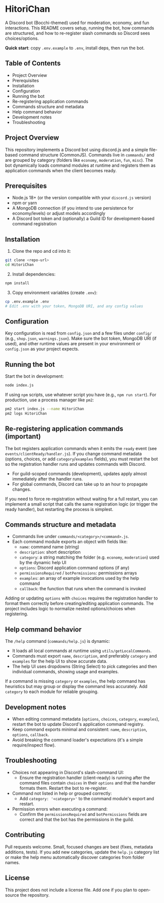 # HitoriChan

A Discord bot (Bocchi-themed) used for moderation, economy, and fun interactions. This README covers setup, running the bot, how commands are structured, and how to re-register slash commands so Discord sees choices/options.

**Quick start**: copy `.env.example` to `.env`, install deps, then run the bot.

## Table of Contents
- Project Overview
- Prerequisites
- Installation
- Configuration
- Running the bot
- Re-registering application commands
- Commands structure and metadata
- Help command behavior
- Development notes
- Troubleshooting

## Project Overview

This repository implements a Discord bot using discord.js and a simple file-based command structure (CommonJS). Commands live in `commands/` and are grouped by category (folders like `economy`, `moderation`, `fun`, `misc`). The bot dynamically loads command modules at runtime and registers them as application commands when the client becomes ready.

## Prerequisites

- Node.js 18+ (or the version compatible with your `discord.js` version)
- npm or yarn
- A MongoDB connection (if you intend to use persistence for economy/levels) or adjust models accordingly
- A Discord bot token and (optionally) a Guild ID for development-based command registration

## Installation

1. Clone the repo and cd into it:

```bash
git clone <repo-url>
cd HitoriChan
```

2. Install dependencies:

```bash
npm install
```

3. Copy environment variables (create `.env`):

```bash
cp .env.example .env
# Edit .env with your token, MongoDB URI, and any config values
```

## Configuration

Key configuration is read from `config.json` and a few files under `config/` (e.g., `shop.json`, `warnings.json`). Make sure the bot token, MongoDB URI (if used), and other runtime values are present in your environment or `config.json` as your project expects.

## Running the bot

Start the bot in development:

```bash
node index.js
```

If using `npm` scripts, use whatever script you have (e.g., `npm run start`). For production, use a process manager like `pm2`:

```bash
pm2 start index.js --name HitoriChan
pm2 logs HitoriChan
```

## Re-registering application commands (important)

The bot registers application commands when it emits the `ready` event (see `events/clientReady/handler.js`). If you change command metadata (options, choices, or add `category`/`examples` fields), you must restart the bot so the registration handler runs and updates commands with Discord.

- For guild-scoped commands (development), updates apply almost immediately after the handler runs.
- For global commands, Discord can take up to an hour to propagate changes.

If you need to force re-registration without waiting for a full restart, you can implement a small script that calls the same registration logic (or trigger the ready handler), but restarting the process is simplest.

## Commands structure and metadata

- Commands live under `commands/<category>/<command>.js`.
- Each command module exports an object with fields like:
	- `name`: command name (string)
	- `description`: short description
	- `category`: a string matching the folder (e.g. `economy`, `moderation`) used by the dynamic help UI
	- `options`: Discord application command options (if any)
	- `permissionsRequired` / `botPermissions`: permissions arrays
	- `examples`: an array of example invocations used by the help command
	- `callback`: the function that runs when the command is invoked

Adding or updating `options` with `choices` requires the registration handler to format them correctly before creating/editing application commands. The project includes logic to normalize nested options/choices when registering.

## Help command behavior

The `/help` command (`commands/help.js`) is dynamic:

- It loads all local commands at runtime using `utils/getLocalCommands`.
- Commands must export `name`, `description`, and preferably `category` and `examples` for the help UI to show accurate data.
- The help UI uses dropdowns (String Select) to pick categories and then individual commands, showing usage and examples.

If a command is missing `category` or `examples`, the help command has heuristics but may group or display the command less accurately. Add `category` to each module for reliable grouping.

## Development notes

- When editing command metadata (`options`, `choices`, `category`, `examples`), restart the bot to update Discord's application command registry.
- Keep command exports minimal and consistent: `name`, `description`, `options`, `callback`.
- Avoid breaking the command loader's expectations (it's a simple require/inspect flow).

## Troubleshooting

- Choices not appearing in Discord's slash-command UI:
	- Ensure the registration handler (client-ready) is running after the command files contain `choices` in their `options` and that the handler formats them. Restart the bot to re-register.
- Command not listed in help or grouped correctly:
	- Add `category: '<category>'` to the command module's export and restart.
- Permission errors when executing a command:
	- Confirm the `permissionsRequired` and `botPermissions` fields are correct and that the bot has the permissions in the guild.

## Contributing

Pull requests welcome. Small, focused changes are best (fixes, metadata additions, tests). If you add new categories, update the `help.js` category list or make the help menu automatically discover categories from folder names.

## License

This project does not include a license file. Add one if you plan to open-source the repository.



